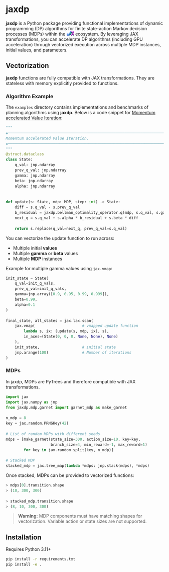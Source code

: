 # jaxdp

**jaxdp** is a Python package providing functional implementations of dynamic programming (DP) algorithms for finite state-action Markov decision processes (MDPs) within the <img src="https://raw.githubusercontent.com/google/jax/main/images/jax_logo_250px.png" width = 24px alt="logo"></img> ecosystem. By leveraging JAX transformations, you can accelerate DP algorithms (including GPU acceleration) through vectorized execution across multiple MDP instances, initial values, and parameters.

## Vectorization

**jaxdp** functions are fully compatible with JAX transformations. They are stateless with memory explicitly provided to functions.

### Algorithm Example

The `examples` directory contains implementations and benchmarks of planning algorithms using **jaxdp**. Below is a code snippet for [Momentum accelerated Value Iteration](https://arxiv.org/pdf/1905.09963):

```python
"""
◈─────────────────────────────────────────────────────────────────────────◈
Momentum accelerated Value Iteration.
◈─────────────────────────────────────────────────────────────────────────◈
"""
@struct.dataclass
class State:
    q_val: jnp.ndarray
    prev_q_val: jnp.ndarray
    gamma: jnp.ndarray
    beta: jnp.ndarray
    alpha: jnp.ndarray


def update(s: State, mdp: MDP, step: int) -> State:
    diff = s.q_val - s.prev_q_val
    b_residual = jaxdp.bellman_optimality_operator.q(mdp, s.q_val, s.gamma) - s.q_val
    next_q = s.q_val + s.alpha * b_residual + s.beta * diff
    
    return s.replace(q_val=next_q, prev_q_val=s.q_val)
```

You can vectorize the update function to run across:

- Multiple initial **values**
- Multiple **gamma** or **beta** values  
- Multiple **MDP** instances

Example for multiple gamma values using `jax.vmap`:


```python
init_state = State(
    q_val=init_q_vals,
    prev_q_val=init_q_vals,
    gamma=jnp.array([0.9, 0.95, 0.99, 0.999]),
    beta=0.99,
    alpha=0.1
)

final_state, all_states = jax.lax.scan(
    jax.vmap(                     # vmapped update function
        lambda s, ix: (update(s, mdp, ix), s),
        in_axes=(State(0, 0, 0, None, None), None)
    ),    
    init_state,                   # initial state
    jnp.arange(100)               # Number of iterations
)
```

### MDPs

In jaxdp, MDPs are PyTrees and therefore compatible with JAX transformations.

```python
import jax
import jax.numpy as jnp
from jaxdp.mdp.garnet import garnet_mdp as make_garnet

n_mdp = 8
key = jax.random.PRNGKey(42)

# List of random MDPs with different seeds
mdps = [make_garnet(state_size=300, action_size=10, key=key,
                    branch_size=4, min_reward=-1, max_reward=1)
        for key in jax.random.split(key, n_mdp)]

# Stacked MDP
stacked_mdp = jax.tree_map(lambda *mdps: jnp.stack(mdps), *mdps)
```

Once stacked, MDPs can be provided to vectorized functions:

```Python
> mdps[0].transition.shape
> (10, 300, 300)

> stacked_mdp.transition.shape
> (8, 10, 300, 300)
```

> **Warning:** MDP components must have matching shapes for vectorization. Variable action or state sizes are not supported.

## Installation

Requires Python 3.11+

```bash
pip install -r requirements.txt
pip install -e .
```
